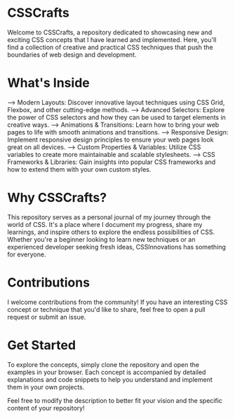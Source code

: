 # CSSCrafts
Welcome to CSSCrafts, a repository dedicated to showcasing new and exciting CSS concepts that I have learned and implemented. Here, you'll find a collection of creative and practical CSS techniques that push the boundaries of web design and development.
# What's Inside
--> Modern Layouts: Discover innovative layout techniques using CSS Grid, Flexbox, and other cutting-edge methods.
--> Advanced Selectors: Explore the power of CSS selectors and how they can be used to target elements in creative ways.
--> Animations & Transitions: Learn how to bring your web pages to life with smooth animations and transitions.
--> Responsive Design: Implement responsive design principles to ensure your web pages look great on all devices.
--> Custom Properties & Variables: Utilize CSS variables to create more maintainable and scalable stylesheets.
--> CSS Frameworks & Libraries: Gain insights into popular CSS frameworks and how to extend them with your own custom styles.
# Why CSSCrafts?
This repository serves as a personal journal of my journey through the world of CSS. It's a place where I document my progress, share my learnings, and inspire others to explore the endless possibilities of CSS. Whether you're a beginner looking to learn new techniques or an experienced developer seeking fresh ideas, CSSInnovations has something for everyone.

# Contributions
I welcome contributions from the community! If you have an interesting CSS concept or technique that you'd like to share, feel free to open a pull request or submit an issue.

# Get Started
To explore the concepts, simply clone the repository and open the examples in your browser. Each concept is accompanied by detailed explanations and code snippets to help you understand and implement them in your own projects.

Feel free to modify the description to better fit your vision and the specific content of your repository!





